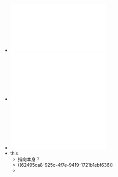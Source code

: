 - ![[图灵程序设计丛书].你不知道的JavaScript（上卷）.pdf](../assets/[图灵程序设计丛书].你不知道的JavaScript（上卷）_1648974316013_0.pdf)
- ![[图灵程序设计丛书].你不知道的JavaScript（中卷）.pdf](../assets/[图灵程序设计丛书].你不知道的JavaScript（中卷）_1648974832888_0.pdf)
- ![[图灵程序设计丛书].你不知道的JavaScript（下卷）.pdf](../assets/[图灵程序设计丛书].你不知道的JavaScript（下卷）_1648974843248_0.pdf)
- this
	- 指向本身？
	- ((62495ca8-925c-4f7e-9419-1721b1ebf636))
	-